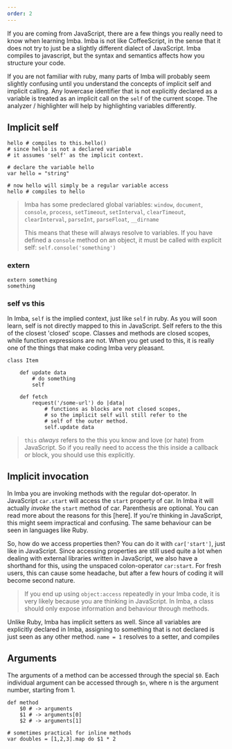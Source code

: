```yaml
---
order: 2
---
```


If you are coming from JavaScript, there are a few things you really need to know when learning Imba. Imba is not like CoffeeScript, in the sense that it does not try to just be a slightly different dialect of JavaScript. Imba compiles to javascript, but the syntax and semantics affects how you structure your code.

If you are not familiar with ruby, many parts of Imba will probably seem slightly confusing until you understand the concepts of implicit self and implicit calling. Any lowercase identifier that is not explicitly declared as a variable is treated as an implicit call on the `self` of the current scope. The analyzer / highlighter will help by highlighting variables differently.

## Implicit self

```imba
hello # compiles to this.hello()
# since hello is not a declared variable
# it assumes 'self' as the implicit context.
```

```imba
# declare the variable hello
var hello = "string"

# now hello will simply be a regular variable access
hello # compiles to hello
```

> Imba has some predeclared global variables: `window`, `document`, `console`, `process`, `setTimeout`, `setInterval`, `clearTimeout`, `clearInterval`, `parseInt`, `parseFloat`, `__dirname`
> 
> This means that these will always resolve to variables. If you have defined a `console` method on an object, it must be called with explicit self: `self.console('something')`  

### extern

```imba
extern something
something
```

### self vs this

In Imba, `self` is the implied context, just like `self` in ruby. As you will soon learn, self is not directly mapped to this in JavaScript. Self refers to the this of the closest 'closed' scope. Classes and methods are closed scopes, while function expressions are not. When you get used to this, it is really one of the things that make coding Imba very pleasant.

```imba
class Item

    def update data
        # do something
        self

    def fetch
        request('/some-url') do |data|
            # functions as blocks are not closed scopes,
            # so the implicit self will still refer to the
            # self of the outer method.
            self.update data

```

> `this` *always* refers to the this you know and love (or hate) from JavaScript. So if you really need to access the this inside a callback or block, you should use this explicitly.

## Implicit invocation

In Imba you are invoking methods with the regular dot-operator. In JavaScript `car.start` will access the `start` property of car. In Imba it will actually *invoke* the `start` method of car. Parenthesis are optional. You can read more about the reasons for this [here]. If you're thinking in JavaScript, this might seem impractical and confusing. The same behaviour can be seen in languages like Ruby.

So, how do we access properties then? You can do it with `car['start']`, just like in JavaScript. Since accessing properties are still used quite a lot when dealing with external libraries written in JavaScript, we also have a shorthand for this, using the unspaced colon-operator `car:start`. For fresh users, this can cause some headache, but after a few hours of coding it will become second nature.

> If you end up using `object:access` repeatedly in your Imba code, it is very likely because you are thinking in JavaScript. In Imba, a class should only expose information and behaviour through methods.

Unlike Ruby, Imba has implicit setters as well. Since all variables are explicitly declared in Imba, assigning to something that is not declared is just seen as any other method. `name = 1` resolves to a setter, and compiles 

## Arguments

The arguments of a method can be accessed through the special `$0`. Each individual argument can be accessed through `$n`, where n is the argument number, starting from 1.

```imba
def method
    $0 # -> arguments
    $1 # -> arguments[0]
    $2 # -> arguments[1]

# sometimes practical for inline methods
var doubles = [1,2,3].map do $1 * 2
```


